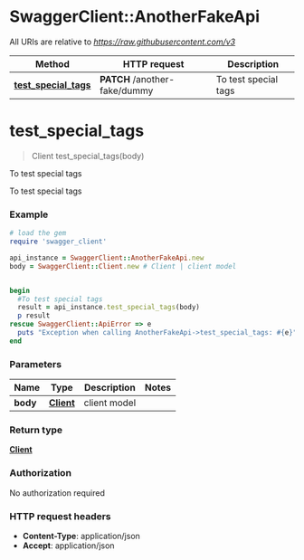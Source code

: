 # SwaggerClient::AnotherFakeApi

All URIs are relative to *https://raw.githubusercontent.com/v3*

Method | HTTP request | Description
------------- | ------------- | -------------
[**test_special_tags**](AnotherFakeApi.md#test_special_tags) | **PATCH** /another-fake/dummy | To test special tags

# **test_special_tags**
> Client test_special_tags(body)

To test special tags

To test special tags

### Example
```ruby
# load the gem
require 'swagger_client'

api_instance = SwaggerClient::AnotherFakeApi.new
body = SwaggerClient::Client.new # Client | client model


begin
  #To test special tags
  result = api_instance.test_special_tags(body)
  p result
rescue SwaggerClient::ApiError => e
  puts "Exception when calling AnotherFakeApi->test_special_tags: #{e}"
end
```

### Parameters

Name | Type | Description  | Notes
------------- | ------------- | ------------- | -------------
 **body** | [**Client**](Client.md)| client model | 

### Return type

[**Client**](Client.md)

### Authorization

No authorization required

### HTTP request headers

 - **Content-Type**: application/json
 - **Accept**: application/json



